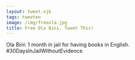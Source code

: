 ```yaml
---
layout: tweet.njk
tags: tweeten
image: /img/freeola.jpg
title: Free Ola Bini. Tweet This!
---
```

Ola Bini: 1 month in jail for having books in English. #30DaysInJailWithoutEvidence
